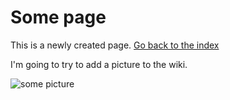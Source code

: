 # Some page

This is a newly created page. [Go back to the index](README.md)

I'm going to try to add a picture to the wiki.

![some picture](some-picture.jpg)
